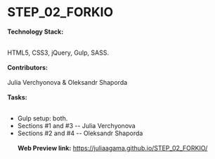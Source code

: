 # STEP_02_FORKIO

**Technology Stack:**
<br></br>

HTML5, CSS3, jQuery, Gulp, SASS.
<br></br>
**Contributors:**
<br></br>
Julia Verchyonova & Oleksandr Shaporda
<br></br>
**Tasks:**
<br></br>
* Gulp setup: both.
* Sections #1 and #3 -- Julia Verchyonova
* Sections #2 and #4 -- Oleksandr Shaporda
<br></br>
**Web Preview link:**
https://juliaagama.github.io/STEP_02_FORKIO/
